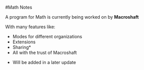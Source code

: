 #Math Notes

A program for Math is currently being worked on by __Macroshaft__

With many features like:
 - Modes for different organizations
 - Extensions
 - Sharing*
 - All with the trust of Macroshaft

* Will be added in a later update
